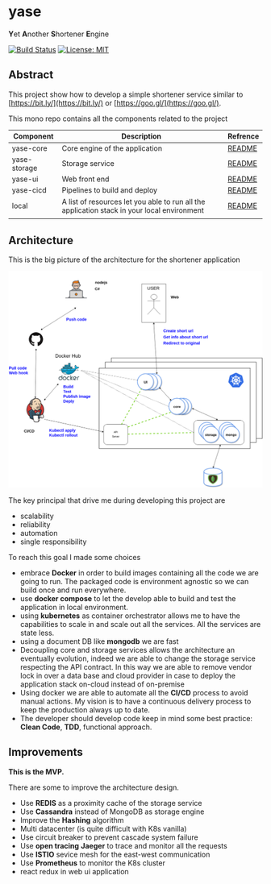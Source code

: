 # yase
**Y**et **A**nother **S**hortener **E**ngine


[![Build Status](https://travis-ci.org/FrancoMelandri/yase.svg?branch=master)](https://travis-ci.org/FrancoMelandri/yase) [![License: MIT](https://img.shields.io/badge/License-MIT-yellow.svg)](https://opensource.org/licenses/MIT)


## Abstract

This project show how to develop a simple shortener service similar to [https://bit.ly/](https://bit.ly/) or [https://goo.gl/](https://goo.gl/).

This mono repo contains all the components related to the project

| Component    | Description                                                  | Refrence                         |
| ------------ | ------------------------------------------------------------ | -------------------------------- |
| yase-core    | Core engine of the application                               | [README](./docs/yase-core.md)    |
| yase-storage | Storage service                                              | [README](./docs/yase-storage.md) |
| yase-ui      | Web front end                                                | [README](./docs/yase-ui.md)      |
| yase-cicd    | Pipelines to build and deploy                                | [README](./docs/yase-cicd.md)    |
| local        | A list of resources let you able to run all the application stack in your local environment | [README](./docs/yase-local.md)   |
|              |                                                              |                                  |



## Architecture

This is the big picture of the architecture for the shortener application

![architecture](docs/architecture.png)



The key principal that drive me during developing this project are

- scalability
- reliability
- automation
- single responsibility



To reach this goal I made some choices

- embrace **Docker** in order to build images containing all the code we are going to run. The packaged code is environment agnostic so we can build once and run everywhere.
- use **docker compose** to let the develop able to build and test the application in local environment.
- using **kubernetes** as container orchestrator allows me to have the capabilities to scale in and scale out all the services. All the services are state less.
- using a document DB like **mongodb** we are fast
- Decoupling core and storage services allows the architecture an eventually evolution, indeed we are able to change the storage service respecting the API contract. In this way we are able to remove vendor lock in over a data base and cloud provider in case to deploy the application stack on-cloud instead of on-premise
- Using docker we are able to automate all the **CI/CD** process to avoid manual actions. My vision is to have a continuous delivery process to keep the production always up to date.
- The developer should develop code keep in mind some best practice: **Clean Code**, **TDD**, functional approach.



## Improvements

**This is the MVP.**

There are some  to improve the architecture design.

- Use **REDIS** as a proximity cache of the storage service
- Use **Cassandra** instead of MongoDB as storage engine
- Improve the **Hashing** algorithm
- Multi datacenter (is quite difficult with K8s vanilla)
- Use circuit breaker to prevent cascade system failure
- Use **open tracing** **Jaeger** to trace and monitor all the requests
- Use **ISTIO** sevice mesh for the east-west communication
- Use **Prometheus** to monitor the K8s cluster
- react redux in web ui application

